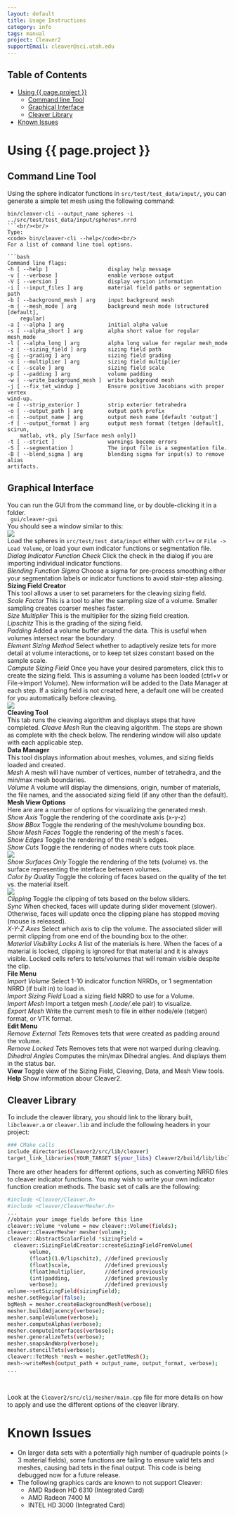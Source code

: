```yaml
---
layout: default
title: Usage Instructions
category: info
tags: manual
project: Cleaver2
supportEmail: cleaver@sci.utah.edu
---
```


## Table of Contents

- [Using {{ page.project }}](#using-cleaver2)
  - [Command line Tool](#command-line-tool)
  - [Graphical Interface](#graphical-interface)
  - [Cleaver Library](#cleaver-library)
- [Known Issues](#known-issues)<br/>

# Using {{ page.project }}

## Command Line Tool

Using the sphere indicator functions in
<code>src/test/test_data/input/</code>, you can generate a simple tet mesh
using the following command: <br/>
```
bin/cleaver-cli --output_name spheres -i ../src/test/test_data/input/spheres*.nrrd
```<br/><br/>
Type:
<code> bin/cleaver-cli --help</code><br/>
For a list of command line tool options.

```bash
Command line flags:
-h [ --help ]                   display help message
-v [ --verbose ]                enable verbose output
-V [ --version ]                display version information
-i [ --input_files ] arg        material field paths or segmentation path
-b [ --background_mesh ] arg    input background mesh
-m [ --mesh_mode ] arg          background mesh mode (structured [default],
    regular)
-a [ --alpha ] arg              initial alpha value
-s [ --alpha_short ] arg        alpha short value for regular mesh_mode
-l [ --alpha_long ] arg         alpha long value for regular mesh_mode
-z [ --sizing_field ] arg       sizing field path
-g [ --grading ] arg            sizing field grading
-x [ --multiplier ] arg         sizing field multiplier
-c [ --scale ] arg              sizing field scale
-p [ --padding ] arg            volume padding
-w [ --write_background_mesh ]  write background mesh
-j [ --fix_tet_windup ]         Ensure positive Jacobians with proper vertex
wind-up.
-e [ --strip_exterior ]         strip exterior tetrahedra
-o [ --output_path ] arg        output path prefix
-n [ --output_name ] arg        output mesh name [default 'output']
-f [ --output_format ] arg      output mesh format (tetgen [default], scirun,
    matlab, vtk, ply [Surface mesh only])
-t [ --strict ]                 warnings become errors
-S [ --segmentation ]           The input file is a segmentation file.
-B [ --blend_sigma ] arg        blending sigma for input(s) to remove alias
artifacts.
```

## Graphical Interface

You can run the GUI from the command line, or by double-clicking it in a folder.
<br/><code> gui/cleaver-gui</code><br/>
You should see a window similar to this:<br/>
<img src="https://sciinstitute.github.io/cleaver.pages/images/application.png"><br/>
Load the spheres in <code>src/test/test_data/input</code>
either with <code>ctrl+v</code> or <code>File -> Load Volume</code>,
       or load your own indicator functions or segmentation file. <br/>
       *Dialog Indicator Function Check* Click the check in the dialog if you are
       importing individual indicator functions.<br/>
       *Blending Function Sigma* Choose a sigma for pre-process smoothing either
       your segmentation labels or indicator functions to avoid stair-step aliasing.<br/>
       **Sizing Field Creator**<br/>
       This tool allows a user to set parameters for the cleaving sizing field.<br/>
       *Scale Factor* This is a tool to alter the sampling size of a volume.
       Smaller sampling creates coarser meshes faster.<br/>
       *Size Multiplier* This is the multiplier for the sizing field creation.<br/>
       *Lipschitz* This is the grading of the sizing field. <br/>
       *Padding* Added a volume buffer around the data. This is useful when volumes intersect near the boundary.<br/>
       *Element Sizing Method* Select whether to adaptively resize tets for more detail at volume interactions, or
       to keep tet sizes constant based on the sample scale.<br/>
       *Compute Sizing Field* Once you have your desired parameters, click this to create the sizing field.
       This is assuming a volume has been loaded (ctrl+v or File->Import Volume). New information will be added
       to the Data Manager at each step. If a sizing field is not created here, a default one will be
       created for you automatically before cleaving. <br/>
       <img src="https://sciinstitute.github.io/cleaver.pages/images/mesh.png"><br/>
       **Cleaving Tool**<br/>
       This tab runs the cleaving algorithm and displays steps that have completed.
       *Cleave Mesh* Run the cleaving algorithm. The steps are shown as complete with the check below.
       The rendering window will also update with each applicable step.<br/>
       **Data Manager**<br/>
       This tool displays information about meshes, volumes, and sizing fields loaded and created. <br/>
       *Mesh* A mesh will have number of vertices, number of tetrahedra, and the min/max mesh boundaries.<br/>
       *Volume* A volume will display the dimensions, origin, number of materials, the file names,
       and the associated sizing field (if any other than the default).<br/>
       **Mesh View Options**<br/>
       Here are are a number of options for visualizing the generated mesh.<br/>
       *Show Axis* Toggle the rendering of the coordinate axis (x-y-z) <br/>
       *Show BBox* Toggle the rendering of the mesh/volume bounding box. <br/>
       *Show Mesh Faces* Toggle the rendering of the mesh's faces. <br/>
       *Show Edges* Toggle the rendering of the mesh's edges. <br/>
       *Show Cuts* Toggle the rendering of nodes where cuts took place. <br/>
       <img src="https://sciinstitute.github.io/cleaver.pages/images/surface.png"><br/>
       *Show Surfaces Only* Toggle the rendering of the tets (volume) vs. the surface
       representing the interface between volumes. <br/>
       *Color by Quality* Toggle the coloring of faces based on the quality of the tet vs. the material itself. <br/>
       <img src="https://sciinstitute.github.io/cleaver.pages/images/clip.png"><br/>
       *Clipping* Toggle the clipping of tets based on the below sliders. <br/>
       *Sync* When checked, faces will update during slider movement (slower). Otherwise,
       faces will update once the clipping plane has stopped moving (mouse is released). <br/>
       *X-Y-Z Axes* Select which axis to clip the volume. The associated slider will permit clipping
       from one end of the bounding box to the other. <br/>
       *Material Visibility Locks* A list of the materials is here. When the faces of a material is locked, clipping
       is ignored for that material and it is always visible. Locked cells refers to tets/volumes that
       will remain visible despite the clip.<br/>
       **File Menu**<br/>
       *Import Volume* Select 1-10 indicator function NRRDs, or 1 segmentation NRRD (if built in) to load in.<br/>
       *Import Sizing Field* Load a sizing field NRRD to use for a Volume.<br/>
       *Import Mesh* Import a tetgen mesh (*.node/*.ele pair) to visualize.<br/>
       *Export Mesh* Write the current mesh to file in either node/ele (tetgen) format, or VTK format. <br/>
       **Edit Menu**<br/>
       *Remove External Tets* Removes tets that were created as padding around the volume.<br/>
       *Remove Locked Tets* Removes tets that were not warped during cleaving.<br/>
       *Dihedral Angles* Computes the min/max Dihedral angles. And displays them in the status bar.<br/>
       **View** Toggle view of the Sizing Field, Cleaving, Data, and Mesh View tools. <br/>
       **Help** Show information abour Cleaver2. <br/>

## Cleaver Library
To include the cleaver library, you should link to the library built, <code>libcleaver.a</code> or
<code>cleaver.lib</code> and include the following headers in your project: <br/>
```bash
### CMake calls
include_directories(Cleaver2/src/lib/cleaver)
target_link_libraries(YOUR_TARGET ${your_libs} Cleaver2/build/lib/libcleaver.a)
```
There are other headers for different options,
such as converting NRRD files to cleaver indicator functions.
You may wish to write your own indicator function creation methods.
The basic set of calls are the following:
<br/>
```bash
#include <Cleaver/Cleaver.h>
#include <Cleaver/CleaverMesher.h>
...
//obtain your image fields before this line
cleaver::Volume *volume = new cleaver::Volume(fields);
cleaver::CleaverMesher mesher(volume);
cleaver::AbstractScalarField *sizingField =
  cleaver::SizingFieldCreator::createSizingFieldFromVolume(
       volume,
       (float)(1.0/lipschitz), //defined previously
       (float)scale,           //defined previously
       (float)multiplier,      //defined previously
       (int)padding,           //defined previously
       verbose);               //defined previously
volume->setSizingField(sizingField);
mesher.setRegular(false);
bgMesh = mesher.createBackgroundMesh(verbose);
mesher.buildAdjacency(verbose);
mesher.sampleVolume(verbose);
mesher.computeAlphas(verbose);
mesher.computeInterfaces(verbose);
mesher.generalizeTets(verbose);
mesher.snapsAndWarp(verbose);
mesher.stencilTets(verbose);
cleaver::TetMesh *mesh = mesher.getTetMesh();
mesh->writeMesh(output_path + output_name, output_format, verbose);
...

```
<br/>

Look at the <code>Cleaver2/src/cli/mesher/main.cpp</code> file
for more details on how to apply
and use the different options of the cleaver library.<br/>

# Known Issues

* On larger data sets with a potentially high number of quadruple points
       (> 3 material fields), some functions are failing to ensure valid tets
       and meshes, causing bad tets in the final output. This code is being
       debugged now for a future release.<br/>
* The following graphics cards are known to not support Cleaver:
  - AMD Radeon HD 6310 (Integrated Card)
  - AMD Radeon 7400 M
  - INTEL HD 3000 (Integrated Card)
